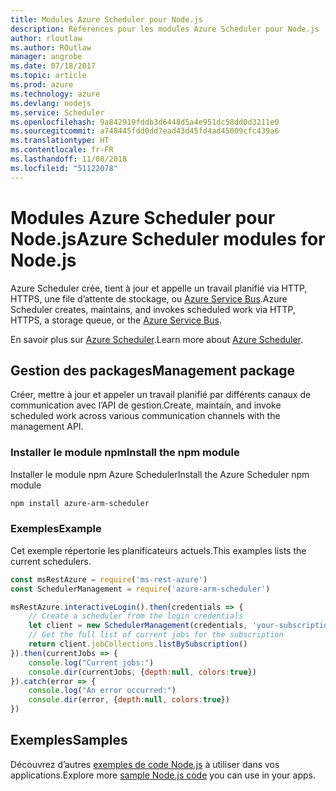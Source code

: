 ```yaml
---
title: Modules Azure Scheduler pour Node.js
description: Références pour les modules Azure Scheduler pour Node.js
author: rloutlaw
ms.author: ROutlaw
manager: angrobe
ms.date: 07/18/2017
ms.topic: article
ms.prod: azure
ms.technology: azure
ms.devlang: nodejs
ms.service: Scheduler
ms.openlocfilehash: 9a842919fddb3d6448d5a4e951dc58dd0d3211e0
ms.sourcegitcommit: a748445fdd0dd7ead43d45fd4ad45009cfc439a6
ms.translationtype: HT
ms.contentlocale: fr-FR
ms.lasthandoff: 11/08/2018
ms.locfileid: "51122078"
---
```

# <a name="azure-scheduler-modules-for-nodejs"></a><span data-ttu-id="8eb6e-103">Modules Azure Scheduler pour Node.js</span><span class="sxs-lookup"><span data-stu-id="8eb6e-103">Azure Scheduler modules for Node.js</span></span>

<span data-ttu-id="8eb6e-104">Azure Scheduler crée, tient à jour et appelle un travail planifié via HTTP, HTTPS, une file d’attente de stockage, ou [Azure Service Bus](/azure/service-bus-messaging/service-bus-messaging-overview).</span><span class="sxs-lookup"><span data-stu-id="8eb6e-104">Azure Scheduler creates, maintains, and invokes scheduled work via HTTP, HTTPS, a storage queue, or the [Azure Service Bus](/azure/service-bus-messaging/service-bus-messaging-overview).</span></span>

<span data-ttu-id="8eb6e-105">En savoir plus sur [Azure Scheduler](/azure/scheduler/scheduler-intro).</span><span class="sxs-lookup"><span data-stu-id="8eb6e-105">Learn more about [Azure Scheduler](/azure/scheduler/scheduler-intro).</span></span>

## <a name="management-package"></a><span data-ttu-id="8eb6e-106">Gestion des packages</span><span class="sxs-lookup"><span data-stu-id="8eb6e-106">Management package</span></span>

<span data-ttu-id="8eb6e-107">Créer, mettre à jour et appeler un travail planifié par différents canaux de communication avec l’API de gestion.</span><span class="sxs-lookup"><span data-stu-id="8eb6e-107">Create, maintain, and invoke scheduled work across various communication channels with the management API.</span></span>

### <a name="install-the-npm-module"></a><span data-ttu-id="8eb6e-108">Installer le module npm</span><span class="sxs-lookup"><span data-stu-id="8eb6e-108">Install the npm module</span></span>

<span data-ttu-id="8eb6e-109">Installer le module npm Azure Scheduler</span><span class="sxs-lookup"><span data-stu-id="8eb6e-109">Install the Azure Scheduler npm module</span></span>

```bash
npm install azure-arm-scheduler
```

### <a name="example"></a><span data-ttu-id="8eb6e-110">Exemples</span><span class="sxs-lookup"><span data-stu-id="8eb6e-110">Example</span></span>

<span data-ttu-id="8eb6e-111">Cet exemple répertorie les planificateurs actuels.</span><span class="sxs-lookup"><span data-stu-id="8eb6e-111">This examples lists the current schedulers.</span></span>

```javascript
const msRestAzure = require('ms-rest-azure')
const SchedulerManagement = require('azure-arm-scheduler')

msRestAzure.interactiveLogin().then(credentials => {
    // Create a scheduler from the login credentials
    let client = new SchedulerManagement(credentials, 'your-subscription-id')
    // Get the full list of current jobs for the subscription
    return client.jobCollections.listBySubscription()
}).then(currentJobs => {
    console.log("Current jobs:")
    console.dir(currentJobs, {depth:null, colors:true})
}).catch(error => {
    console.log("An error occurred:")
    console.dir(error, {depth:null, colors:true})
})
```

## <a name="samples"></a><span data-ttu-id="8eb6e-112">Exemples</span><span class="sxs-lookup"><span data-stu-id="8eb6e-112">Samples</span></span>

<span data-ttu-id="8eb6e-113">Découvrez d’autres [exemples de code Node.js](https://azure.microsoft.com/resources/samples/?platform=nodejs) à utiliser dans vos applications.</span><span class="sxs-lookup"><span data-stu-id="8eb6e-113">Explore more [sample Node.js code](https://azure.microsoft.com/resources/samples/?platform=nodejs) you can use in your apps.</span></span>
